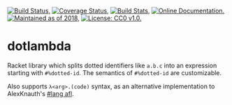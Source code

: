 [![Build Status,](https://img.shields.io/travis/jsmaniac/dotlambda/master.svg)](https://travis-ci.org/jsmaniac/dotlambda)
[![Coverage Status,](https://img.shields.io/codecov/c/github/jsmaniac/dotlambda/master.svg)](https://codecov.io/gh/jsmaniac/dotlambda)
[![Build Stats,](https://img.shields.io/badge/build-stats-blue.svg)](http://jsmaniac.github.io/travis-stats/#jsmaniac/dotlambda)
[![Online Documentation.](https://img.shields.io/badge/docs-online-blue.svg)](http://docs.racket-lang.org/dotlambda/)
[![Maintained as of 2018,](https://img.shields.io/maintenance/yes/2018.svg)](https://github.com/jsmaniac/dotlambda/issues)
[![License: CC0 v1.0.](https://img.shields.io/badge/license-CC0-blue.svg)](https://creativecommons.org/publicdomain/zero/1.0/)

dotlambda
=========

Racket library which splits dotted identifiers like `a.b.c` into an expression starting with `#%dotted-id`. The semantics of `#%dotted-id` are customizable.

Also supports `λ<arg>.(code)` syntax, as an alternative implementation to AlexKnauth's [#lang afl](https://github.com/AlexKnauth/afl).